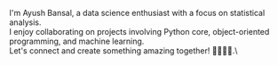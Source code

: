 I'm Ayush Bansal, a data science enthusiast with a focus on statistical analysis.\
 I enjoy collaborating on projects involving Python core, object-oriented programming, and machine learning.\
 Let's connect and create something amazing together! 🔬👨‍💻🚀.\
<!---
Ayushbansal121/Ayushbansal121 is a ✨ special ✨ repository because its `README.md` (this file) appears on your GitHub profile.
You can click the Preview link to take a look at your changes.
--->
